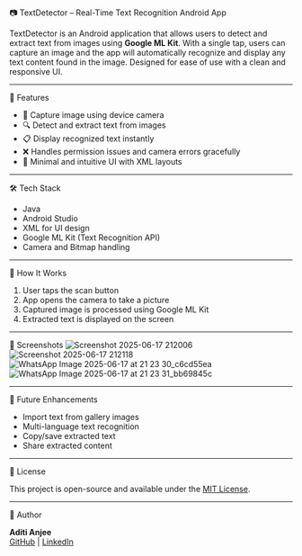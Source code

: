 📷 TextDetector – Real-Time Text Recognition Android App

TextDetector is an Android application that allows users to detect and extract text from images using **Google ML Kit**. With a single tap, users can capture an image and the app will automatically recognize and display any text content found in the image. Designed for ease of use with a clean and responsive UI.

---

📱 Features

- 📸 Capture image using device camera
- 🔍 Detect and extract text from images
- 📋 Display recognized text instantly
- ❌ Handles permission issues and camera errors gracefully
- 🎨 Minimal and intuitive UI with XML layouts

---

🛠️ Tech Stack

- Java
- Android Studio
- XML for UI design
- Google ML Kit (Text Recognition API)
- Camera and Bitmap handling

---

🚀 How It Works

1. User taps the scan button
2. App opens the camera to take a picture
3. Captured image is processed using Google ML Kit
4. Extracted text is displayed on the screen

---

📸 Screenshots
![Screenshot 2025-06-17 212006](https://github.com/user-attachments/assets/791fbd86-cd27-4b88-b08e-8e9207a1c327)
![Screenshot 2025-06-17 212118](https://github.com/user-attachments/assets/0cf17330-592b-4ea8-aff8-aeb873c01e9a)
![WhatsApp Image 2025-06-17 at 21 23 30_c6cd55ea](https://github.com/user-attachments/assets/fa92050a-6dc8-4cda-bbae-4d4e14d57375)
![WhatsApp Image 2025-06-17 at 21 23 31_bb69845c](https://github.com/user-attachments/assets/81e7d31a-f327-4ff1-b77d-493bd0cc3899)

---

🧪 Future Enhancements

- Import text from gallery images
- Multi-language text recognition
- Copy/save extracted text
- Share extracted content

---

📄 License

This project is open-source and available under the [MIT License](LICENSE).

---

👤 Author

**Aditi Anjee**  
[GitHub]() | [LinkedIn]()
